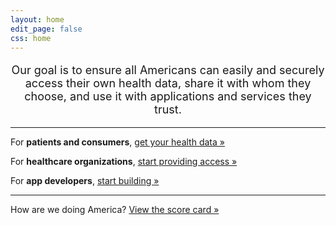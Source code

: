 ```yaml
---
layout: home
edit_page: false
css: home
---
```


<p style="font-size: 18px; text-align: center;">Our goal is to ensure all Americans can easily and securely access their own health data, share it with whom they choose, and use it with applications and services they trust.</p>

---

For **patients and consumers**, [get your health data »](/find)

For **healthcare organizations**, [start providing access »](/)

For **app developers**, [start building »](/developers)

---

How are we doing America? [View the score card »](/scorecard)
